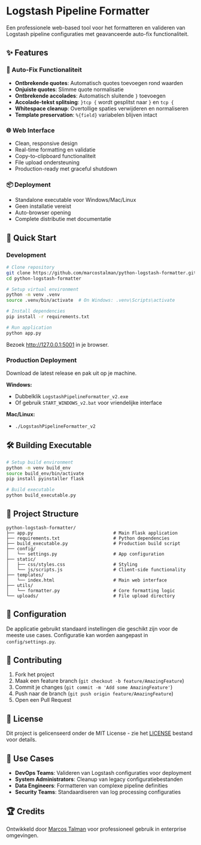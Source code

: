 # Logstash Pipeline Formatter

Een professionele web-based tool voor het formatteren en valideren van Logstash pipeline configuraties met geavanceerde auto-fix functionaliteit.

## ✨ Features

### 🔧 Auto-Fix Functionaliteit
- **Ontbrekende quotes**: Automatisch quotes toevoegen rond waarden
- **Onjuiste quotes**: Slimme quote normalisatie 
- **Ontbrekende accolades**: Automatisch sluitende `}` toevoegen
- **Accolade-tekst splitsing**: `}tcp {` wordt gesplitst naar `}` en `tcp {`
- **Whitespace cleanup**: Overtollige spaties verwijderen en normaliseren
- **Template preservation**: `%{field}` variabelen blijven intact

### 🌐 Web Interface
- Clean, responsive design
- Real-time formatting en validatie
- Copy-to-clipboard functionaliteit
- File upload ondersteuning
- Production-ready met graceful shutdown

### 📦 Deployment
- Standalone executable voor Windows/Mac/Linux
- Geen installatie vereist
- Auto-browser opening
- Complete distributie met documentatie

## 🚀 Quick Start

### Development
```bash
# Clone repository
git clone https://github.com/marcostalman/python-logstash-formatter.git
cd python-logstash-formatter

# Setup virtual environment
python -m venv .venv
source .venv/bin/activate  # On Windows: .venv\Scripts\activate

# Install dependencies
pip install -r requirements.txt

# Run application
python app.py
```

Bezoek http://127.0.0.1:5001 in je browser.

### Production Deployment

Download de latest release en pak uit op je machine.

**Windows:**
- Dubbelklik `LogstashPipelineFormatter_v2.exe` 
- Of gebruik `START_WINDOWS_v2.bat` voor vriendelijke interface

**Mac/Linux:**
- `./LogstashPipelineFormatter_v2`

## 🛠️ Building Executable

```bash
# Setup build environment
python -m venv build_env
source build_env/bin/activate
pip install pyinstaller flask

# Build executable
python build_executable.py
```

## 📁 Project Structure

```
python-logstash-formatter/
├── app.py                              # Main Flask application
├── requirements.txt                    # Python dependencies
├── build_executable.py                 # Production build script
├── config/
│   └── settings.py                     # App configuration
├── static/
│   ├── css/styles.css                  # Styling
│   └── js/scripts.js                   # Client-side functionality
├── templates/
│   └── index.html                      # Main web interface
├── utils/
│   └── formatter.py                    # Core formatting logic
└── uploads/                            # File upload directory
```

## 🔧 Configuration

De applicatie gebruikt standaard instellingen die geschikt zijn voor de meeste use cases. Configuratie kan worden aangepast in `config/settings.py`.

## 🤝 Contributing

1. Fork het project
2. Maak een feature branch (`git checkout -b feature/AmazingFeature`)
3. Commit je changes (`git commit -m 'Add some AmazingFeature'`)
4. Push naar de branch (`git push origin feature/AmazingFeature`)
5. Open een Pull Request

## 📝 License

Dit project is gelicenseerd onder de MIT License - zie het [LICENSE](LICENSE) bestand voor details.

## 🎯 Use Cases

- **DevOps Teams**: Valideren van Logstash configuraties voor deployment
- **System Administrators**: Cleanup van legacy configuratiebestanden  
- **Data Engineers**: Formatteren van complexe pipeline definities
- **Security Teams**: Standaardiseren van log processing configuraties

## 🏆 Credits

Ontwikkeld door [Marcos Talman](https://github.com/marcostalman) voor professioneel gebruik in enterprise omgevingen.